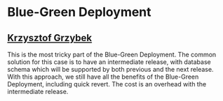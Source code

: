 # Blue-Green Deployment

## [Krzysztof Grzybek](https://github.com/krzysztof-grzybek)

This is the most tricky part of the Blue-Green Deployment. The common solution for this case is to have an intermediate release, with database schema which will be supported by both previous and the next release.
With this approach, we still have all the benefits of the Blue-Green Deployment, including quick revert. The cost is an overhead with the intermediate release.
